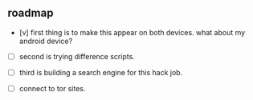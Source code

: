 
## roadmap
- [v] first thing is to make this appear on both devices. what about my android device?

- [ ] second is trying difference scripts.

- [ ] third is building a search engine for this hack job.

- [ ] connect to tor sites.

